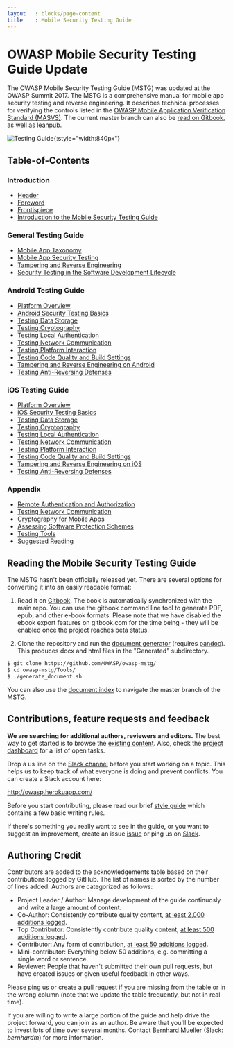 ```yaml
---
layout   : blocks/page-content
title    : Mobile Security Testing Guide
---
```


# OWASP Mobile Security Testing Guide Update

The OWASP Mobile Security Testing Guide (MSTG) was updated at the OWASP Summit 2017. The MSTG is a comprehensive manual for mobile app security testing and reverse engineering. It describes technical processes for verifying the controls listed in the [OWASP Mobile Application Verification Standard (MASVS)](https://github.com/OWASP/owasp-masvs). The current master branch can also be [read on Gitbook](https://b-mueller.gitbooks.io/owasp-mobile-security-testing-guide/content/), as well as [leanpub](https://leanpub.com/mobile-security-testing-guide-preview).

![Testing Guide](https://user-images.githubusercontent.com/13433538/27252564-782104ae-5359-11e7-8588-dd74ea8a7a91.png){:style="width:840px"}

## Table-of-Contents

### Introduction

- [Header](https://github.com/OWASP/owasp-mstg/blob/master/Document/0x00-Header.md)
- [Foreword](https://github.com/OWASP/owasp-mstg/blob/master/Document/Foreword.md)
- [Frontispiece](https://github.com/OWASP/owasp-mstg/blob/master/Document/0x02-Frontispiece.md)
- [Introduction to the Mobile Security Testing Guide](https://github.com/OWASP/owasp-mstg/blob/master/Document/0x03-Overview.md)

### General Testing Guide

- [Mobile App Taxonomy](https://github.com/OWASP/owasp-mstg/blob/master/Document/0x04a-Mobile-App-Taxonomy.md)
- [Mobile App Security Testing](https://github.com/OWASP/owasp-mstg/blob/master/Document/0x04b-Mobile-App-Security-Testing.md)
- [Tampering and Reverse Engineering](https://github.com/OWASP/owasp-mstg/blob/master/Document/0x04c-Tampering-and-Reverse-Engineering.md)
- [Security Testing in the Software Development Lifecycle](https://github.com/OWASP/owasp-mstg/blob/master/Document/0x04d-Security-Testing-SDLC.md)

### Android Testing Guide

- [Platform Overview](https://github.com/OWASP/owasp-mstg/blob/master/Document/0x05a-Platform-Overview.md)
- [Android Security Testing Basics](https://github.com/OWASP/owasp-mstg/blob/master/Document/0x05b-Basic-Security_Testing.md)
- [Testing Data Storage](https://github.com/OWASP/owasp-mstg/blob/master/Document/0x05d-Testing-Data-Storage.md)
- [Testing Cryptography](https://github.com/OWASP/owasp-mstg/blob/master/Document/0x05e-Testing-Cryptography.md)
- [Testing Local Authentication](https://github.com/OWASP/owasp-mstg/blob/master/Document/0x05f-Testing-Local-Authentication.md)
- [Testing Network Communication](https://github.com/OWASP/owasp-mstg/blob/master/Document/0x05g-Testing-Network-Communication.md)
- [Testing Platform Interaction](https://github.com/OWASP/owasp-mstg/blob/master/Document/0x05h-Testing-Platform-Interaction.md)
- [Testing Code Quality and Build Settings](https://github.com/OWASP/owasp-mstg/blob/master/Document/0x05i-Testing-Code-Quality-and-Build-Settings.md)
- [Tampering and Reverse Engineering on Android](https://github.com/OWASP/owasp-mstg/blob/master/Document/0x05c-Reverse-Engineering-and-Tampering.md)
- [Testing Anti-Reversing Defenses](https://github.com/OWASP/owasp-mstg/blob/master/Document/0x05j-Testing-Resiliency-Against-Reverse-Engineering.md)

### iOS Testing Guide

- [Platform Overview](https://github.com/OWASP/owasp-mstg/blob/master/Document/0x06a-Platform-Overview.md)
- [iOS Security Testing Basics](https://github.com/OWASP/owasp-mstg/blob/master/Document/0x06b-Basic-Security-Testing.md)
- [Testing Data Storage](https://github.com/OWASP/owasp-mstg/blob/master/Document/0x06d-Testing-Data-Storage.md)
- [Testing Cryptography](https://github.com/OWASP/owasp-mstg/blob/master/Document/0x06e-Testing-Cryptography.md)
- [Testing Local Authentication](https://github.com/OWASP/owasp-mstg/blob/master/Document/0x06f-Testing-Local-Authentication.md)
- [Testing Network Communication](https://github.com/OWASP/owasp-mstg/blob/master/Document/0x06g-Testing-Network-Communication.md)
- [Testing Platform Interaction](https://github.com/OWASP/owasp-mstg/blob/master/Document/0x06h-Testing-Platform-Interaction.md)
- [Testing Code Quality and Build Settings](https://github.com/OWASP/owasp-mstg/blob/master/Document/0x06i-Testing-Code-Quality-and-Build-Settings.md)
- [Tampering and Reverse Engineering on iOS](https://github.com/OWASP/owasp-mstg/blob/master/Document/0x06c-Reverse-Engineering-and-Tampering.md)
- [Testing Anti-Reversing Defenses](https://github.com/OWASP/owasp-mstg/blob/master/Document/0x06j-Testing-Resiliency-Against-Reverse-Engineering.md)

### Appendix

- [Remote Authentication and Authorization](https://github.com/OWASP/owasp-mstg/blob/master/Document/0x07a-Testing-Authentication-and-Session-Management.md)
- [Testing Network Communication](https://github.com/OWASP/owasp-mstg/blob/master/Document/0x07b-Testing-Network-Communication.md)
- [Cryptography for Mobile Apps](https://github.com/OWASP/owasp-mstg/blob/master/Document/0x07c-Testing-Cryptography.md)
- [Assessing Software Protection Schemes](https://github.com/OWASP/owasp-mstg/blob/master/Document/0x07d-Assessing-Anti-Reverse-Engineering-Schemes.md)
- [Testing Tools](https://github.com/OWASP/owasp-mstg/blob/master/Document/0x08-Testing-Tools.md)
- [Suggested Reading](https://github.com/OWASP/owasp-mstg/blob/master/Document/0x09-Suggested-Reading.md)

## Reading the Mobile Security Testing Guide

The MSTG hasn't been officially released yet. There are several options for converting it into an easily readable format:

1. Read it on [Gitbook](https://b-mueller.gitbooks.io/owasp-mobile-security-testing-guide/content/). The book is automatically synchronized with the main repo. You can use the gitbook command line tool to generate PDF, epub, and other e-book formats. Please note that we have disabled the ebook export features on gitbook.com for the time being - they will be enabled once the project reaches beta status.

2. Clone the repository and run the [document generator](https://github.com/OWASP/owasp-mstg/blob/master/Tools/generate_document.sh) (requires [pandoc](http://pandoc.org)). This produces docx and html files in the "Generated" subdirectory.

```bash
$ git clone https://github.com/OWASP/owasp-mstg/
$ cd owasp-mstg/Tools/
$ ./generate_document.sh
```

You can also use the [document index](https://rawgit.com/OWASP/owasp-mstg/master/Generated/OWASP-MSTG-Table-of-Contents.html) to navigate the master branch of the MSTG.

## Contributions, feature requests and feedback

**We are searching for additional authors, reviewers and editors.** The best way to get started is to browse the [existing content](https://b-mueller.gitbooks.io/owasp-mobile-security-testing-guide/content/). Also, check the [project dashboard](https://github.com/OWASP/owasp-mstg/projects/1) for a list of open tasks.

Drop a us line on the [Slack channel](https://owasp.slack.com/messages/project-mobile_omtg/details/) before you start working on a topic. This helps us to keep track of what everyone is doing and prevent conflicts. You can create a Slack account here:

http://owasp.herokuapp.com/

Before you start contributing, please read our brief [style guide](https://github.com/OWASP/owasp-mstg/blob/master/style_guide.md) which contains a few basic writing rules.

If there's something you really want to see in the guide, or you want to suggest an improvement, create an issue [issue](https://github.com/OWASP/owasp-mstg/issues) or ping us on [Slack](https://owasp.slack.com/messages/project-mobile_omtg/details/).

## Authoring Credit

Contributors are added to the acknowledgements table based on their contributions logged by GitHub. The list of names is sorted by the number of lines added. Authors are categorized as follows:

- Project Leader / Author: Manage development of the guide continuosly and write a large amount of content.
- Co-Author: Consistently contribute quality content, [at least 2,000 additions logged](https://github.com/OWASP/owasp-mstg/graphs/contributors).
- Top Contributor: Consistently contribute quality content, [at least 500 additions logged](https://github.com/OWASP/owasp-mstg/graphs/contributors).
- Contributor: Any form of contribution, [at least 50 additions logged](https://github.com/OWASP/owasp-mstg/graphs/contributors).
- Mini-contributor: Everything below 50 additions, e.g. committing a single word or sentence.
- Reviewer: People that haven't submitted their own pull requests, but have created issues or given useful feedback in other ways.

Please ping us or create a pull request if you are missing from the table or in the wrong column (note that we update the table frequently, but not in real time).

If you are willing to write a large portion of the guide and help drive the project forward, you can join as an author. Be aware that you'll be expected to invest lots of time over several months. Contact [Bernhard Mueller](https://twitter.com/muellerberndt) (Slack: *bernhardm*) for more information.
